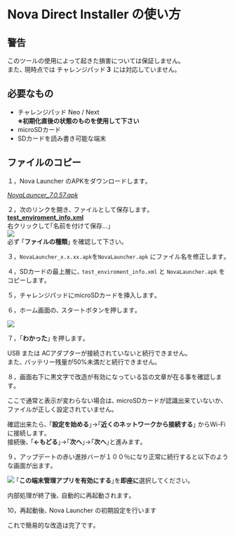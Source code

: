 # Nova Direct Installer の使い方

## 警告

このツールの使用によって起きた損害については保証しません｡  
また､ 現時点では チャレンジパッド**３** には対応していません｡

## 必要なもの

- チャレンジパッド  Neo / Next  
  **※初期化直後の状態のものを使用して下さい**
- microSDカード
- SDカードを読み書き可能な端末

## ファイルのコピー

１，Nova Launcher のAPKをダウンロードします｡

[**NovaLauncer_7.0.57*.apk*](https://teslacoilapps.com/tesladirect/download.pl?packageName=com.teslacoilsw.launcher&versionCode=70057)

<!--
Neo / Next ：[**7.0.57**](https://teslacoilapps.com/tesladirect/download.pl?packageName=com.teslacoilsw.launcher&versionCode=70057)  
３：[**6.2.19**](https://teslacoilapps.com/tesladirect/download.pl?packageName=com.teslacoilsw.launcher&versionCode=62019)
-->

２，次のリンクを開き､ ファイルとして保存します｡  
[**test_enviroment_info.xml**](https://smiletablabo.github.io/NovaDirectInstaller/test_enviroment_info.xml)  
右クリックして｢名前を付けて保存...｣  
![](https://user-images.githubusercontent.com/52069677/223977340-bf346a16-d8fb-4cec-aea0-16447a142f6b.png)  
必ず ｢**ファイルの種類**｣ を確認して下さい｡

３，`NovaLauncher_x.x.xx.apk`を`NovaLauncher.apk` にファイル名を修正します｡

４，SDカードの最上層に､ `test_enviroment_info.xml` と `NovaLauncher.apk` をコピーします｡

５，チャレンジパッドにmicroSDカードを挿入します｡

６，ホーム画面の､ スタートボタンを押します｡

![](https://user-images.githubusercontent.com/52069677/164911100-959604e3-d1c9-4250-9b95-94fbb2b0de62.png)

７，｢**わかった**｣ を押します｡

USB または ACアダプターが接続されていないと続行できません｡  
また､ バッテリー残量が50%未満だと続行できません｡  

８，画面右下に黒文字で改造が有効になっている旨の文章が在る事を確認します｡  

ここで通常と表示が変わらない場合は､ microSDカードが認識出来ていないか､ ファイルが正しく設定されていません｡

確認出来たら､ ｢**設定を始める**｣→｢**近くのネットワークから接続する**｣ からWi-Fiに接続します｡  
接続後､ ｢**←もどる**｣→｢**次へ**｣→｢**次へ**｣と進みます｡

９，アップデートの赤い進捗バーが１００％になり正常に続行すると以下のような画面が出ます｡  

![](https://github.com/SmileTabLabo/DchaStateChanger/assets/52069677/88e9874c-00f5-44d4-b03c-1787b3b54bbb)
｢**この端末管理アプリを有効にする**｣を**即座に**選択してください｡  

内部処理が終了後､ 自動的に再起動されます｡

10，再起動後､ Nova Launcher の初期設定を行います

これで簡易的な改造は完了です｡
